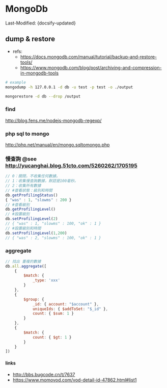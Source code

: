 # MongoDb

Last-Modified: {docsify-updated}

## dump & restore

- refs:
  - https://docs.mongodb.com/manual/tutorial/backup-and-restore-tools/
  - https://www.mongodb.com/blog/post/archiving-and-compression-in-mongodb-tools

```sh
# example
mongodump -h 127.0.0.1 -d db -u test -p test -o ./output

mongorestore -d db --drop /output
```

### find

http://blog.fens.me/nodejs-mongodb-regexp/

### php sql to mongo

http://php.net/manual/en/mongo.sqltomongo.php

### 慢查詢 @see http://yucanghai.blog.51cto.com/5260262/1705195

```js
// 0：關閉，不收集任何數據。
// 1：收集慢查詢數據，默認是100毫秒。
// 2：收集所有數據
// #查看狀態：級別和時間
db.getProfilingStatus()
{ "was" : 1, "slowms" : 200 }
// #查看級別
db.getProfilingLevel()
// #設置級別
db.setProfilingLevel(2)
// { "was" : 1, "slowms" : 100, "ok" : 1 }
// #設置級別和時間
db.setProfilingLevel(1,200)
// { "was" : 2, "slowms" : 100, "ok" : 1 }
```

### aggregate

```js
// 找出 重複的數據
db.all.aggregate([
    {
        $match: {
            _type: 'xxx'
        }
    },
    {
        $group: { 
            _id: { account: "$account" },
            uniqueIds: { $addToSet: "$_id" },
            count: { $sum: 1 } 
        }
    }, 
    {
        $match: { 
            count: { $gt: 1 } 
        }
    }
])
```

#### links

- http://bbs.bugcode.cn/t/7637
- https://www.momovod.com/vod-detail-id-47862.html#list1